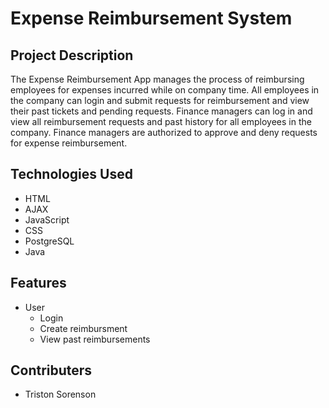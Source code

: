# Expense Reimbursement System

## Project Description

The Expense Reimbursement App manages the process of reimbursing employees for expenses incurred while on company time. All employees in the company can login and submit requests for reimbursement and view their past tickets and pending requests. Finance managers can log in and view all reimbursement requests and past history for all employees in the company. Finance managers are authorized to approve and deny requests for expense reimbursement.

## Technologies Used

- HTML
- AJAX
- JavaScript
- CSS
- PostgreSQL
- Java

## Features
- User 
  - Login
  - Create reimbursment
  - View past reimbursements

## Contributers
- Triston Sorenson
